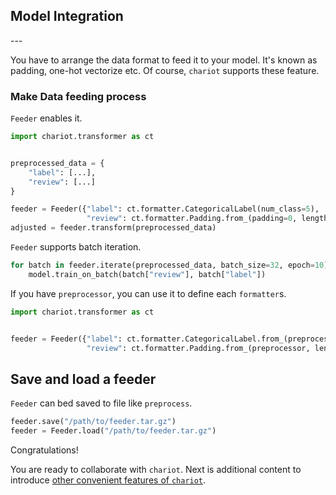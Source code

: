 <h2 id="title">Model Integration</h2>
---

You have to arrange the data format to feed it to your model. It's known as padding, one-hot vectorize etc.
Of course, `chariot` supports these feature.

### Make Data feeding process

`Feeder` enables it.

```py
import chariot.transformer as ct


preprocessed_data = {
    "label": [...],
    "review": [...]
}

feeder = Feeder({"label": ct.formatter.CategoricalLabel(num_class=5),
                 "review": ct.formatter.Padding.from_(padding=0, length=5)})
adjusted = feeder.transform(preprocessed_data)
```

`Feeder` supports batch iteration.

```py
for batch in feeder.iterate(preprocessed_data, batch_size=32, epoch=10):
    model.train_on_batch(batch["review"], batch["label"])

```

If you have `preprocessor`, you can use it to define each `formatter`s.

```py
import chariot.transformer as ct


feeder = Feeder({"label": ct.formatter.CategoricalLabel.from_(preprocessor),
                 "review": ct.formatter.Padding.from_(preprocessor, length=5)})
```

## Save and load a feeder

`Feeder` can bed saved to file like `preprocess`.

```py
feeder.save("/path/to/feeder.tar.gz")
feeder = Feeder.load("/path/to/feeder.tar.gz")
```

Congratulations!

You are ready to collaborate with `chariot`. Next is additional content to introduce [other convenient features of `chariot`](./prepare_resources.md).
